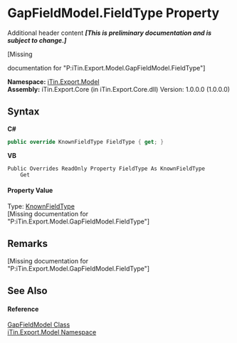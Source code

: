 # GapFieldModel.FieldType Property 
Additional header content _**\[This is preliminary documentation and is subject to change.\]**_

\[Missing <summary> documentation for "P:iTin.Export.Model.GapFieldModel.FieldType"\]

**Namespace:**&nbsp;<a href="ef57ffcc-e95e-b212-5a46-9aa6f5a3511f">iTin.Export.Model</a><br />**Assembly:**&nbsp;iTin.Export.Core (in iTin.Export.Core.dll) Version: 1.0.0.0 (1.0.0.0)

## Syntax

**C#**<br />
``` C#
public override KnownFieldType FieldType { get; }
```

**VB**<br />
``` VB
Public Overrides ReadOnly Property FieldType As KnownFieldType
	Get
```


#### Property Value
Type: <a href="e2bf8edc-a1bf-65e3-bbd6-ae4e39c0e15d">KnownFieldType</a><br />\[Missing <value> documentation for "P:iTin.Export.Model.GapFieldModel.FieldType"\]

## Remarks
\[Missing <remarks> documentation for "P:iTin.Export.Model.GapFieldModel.FieldType"\]

## See Also


#### Reference
<a href="dd80c24f-7211-3ee0-fe06-bb0a9734efdc">GapFieldModel Class</a><br /><a href="ef57ffcc-e95e-b212-5a46-9aa6f5a3511f">iTin.Export.Model Namespace</a><br />